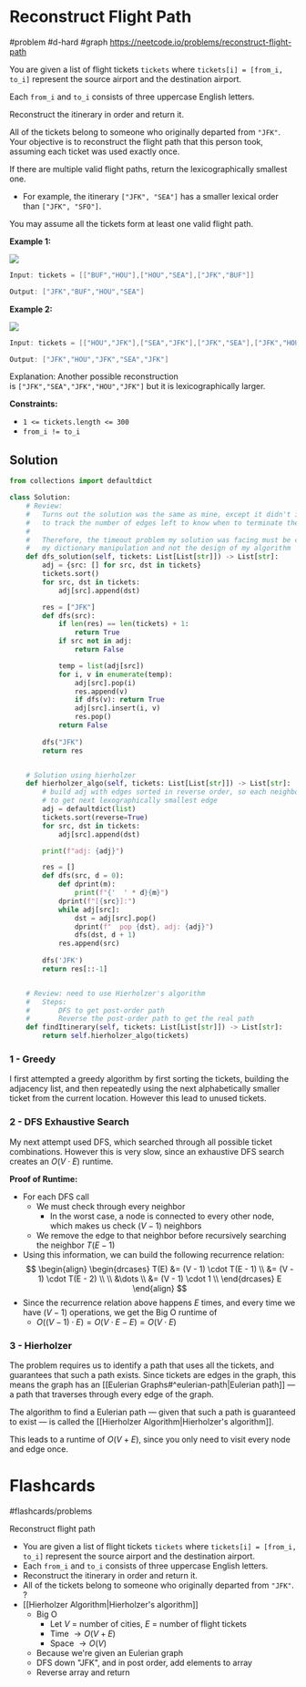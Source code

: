 # Reconstruct Flight Path
#problem #d-hard #graph
https://neetcode.io/problems/reconstruct-flight-path

You are given a list of flight tickets `tickets` where `tickets[i] = [from_i, to_i]` represent the source airport and the destination airport.

Each `from_i` and `to_i` consists of three uppercase English letters.

Reconstruct the itinerary in order and return it.

All of the tickets belong to someone who originally departed from `"JFK"`. Your objective is to reconstruct the flight path that this person took, assuming each ticket was used exactly once.

If there are multiple valid flight paths, return the lexicographically smallest one.

- For example, the itinerary `["JFK", "SEA"]` has a smaller lexical order than `["JFK", "SFO"]`.

You may assume all the tickets form at least one valid flight path.

**Example 1:**

![](https://imagedelivery.net/CLfkmk9Wzy8_9HRyug4EVA/e5ea2ea5-da22-4c22-a5c1-5840dab7fb00/public)

```java
Input: tickets = [["BUF","HOU"],["HOU","SEA"],["JFK","BUF"]]

Output: ["JFK","BUF","HOU","SEA"]
```

**Example 2:**

![](https://imagedelivery.net/CLfkmk9Wzy8_9HRyug4EVA/9bfece1f-1fec-4618-4f95-31b2abcd3100/public)

```java
Input: tickets = [["HOU","JFK"],["SEA","JFK"],["JFK","SEA"],["JFK","HOU"]]

Output: ["JFK","HOU","JFK","SEA","JFK"]
```

Explanation: Another possible reconstruction is `["JFK","SEA","JFK","HOU","JFK"]` but it is lexicographically larger.

**Constraints:**

- `1 <= tickets.length <= 300`
- `from_i != to_i`
## Solution
```python
from collections import defaultdict

class Solution:
    # Review:
    #   Turns out the solution was the same as mine, except it didn't include dictionary manipulation 
    #   to track the number of edges left to know when to terminate the algorithm.
    #    
    #   Therefore, the timeout problem my solution was facing must be caused by 
    #   my dictionary manipulation and not the design of my algorithm
    def dfs_solution(self, tickets: List[List[str]]) -> List[str]:
        adj = {src: [] for src, dst in tickets}
        tickets.sort()
        for src, dst in tickets:
            adj[src].append(dst)

        res = ["JFK"]
        def dfs(src):
            if len(res) == len(tickets) + 1:
                return True
            if src not in adj:
                return False

            temp = list(adj[src])
            for i, v in enumerate(temp):
                adj[src].pop(i)
                res.append(v)
                if dfs(v): return True
                adj[src].insert(i, v)
                res.pop()
            return False
            
        dfs("JFK")
        return res


    # Solution using hierholzer
    def hierholzer_algo(self, tickets: List[List[str]]) -> List[str]:
        # build adj with edges sorted in reverse order, so each neighbor list can be popped in O(1) time 
        # to get next lexographically smallest edge
        adj = defaultdict(list)
        tickets.sort(reverse=True)
        for src, dst in tickets:
            adj[src].append(dst)

        print(f"adj: {adj}")

        res = []
        def dfs(src, d = 0):
            def dprint(m):
                print(f"{'  ' * d}{m}")
            dprint(f"[{src}]:")
            while adj[src]:
                dst = adj[src].pop()
                dprint(f"  pop {dst}, adj: {adj}")
                dfs(dst, d + 1)
            res.append(src)
            
        dfs('JFK')
        return res[::-1]


    # Review: need to use Hierholzer's algorithm
    #   Steps:
    #       DFS to get post-order path
    #       Reverse the post-order path to get the real path 
    def findItinerary(self, tickets: List[List[str]]) -> List[str]:
        return self.hierholzer_algo(tickets)

```

### 1 - Greedy
I first attempted a greedy algorithm by first sorting the tickets, building the adjacency list, and then repeatedly using the next alphabetically smaller ticket from the current location. However this lead to unused tickets.
### 2 - DFS Exhaustive Search
My next attempt used DFS, which searched through all possible ticket combinations. However this is very slow, since an exhaustive DFS search creates an $O(V \cdot E)$ runtime.

**Proof of Runtime:**
- For each DFS call
	* We must check through every neighbor
		* In the worst case, a node is connected to every other node, which makes us check $(V - 1)$ neighbors
	* We remove the edge to that neighbor before recursively searching the neighbor $T(E - 1)$
- Using this information, we can build the following recurrence relation:
$$
\begin{align}
\begin{drcases}
T(E) &= (V - 1) \cdot T(E - 1) \\
&= (V - 1) \cdot T(E - 2) \\ \\
&\dots \\
&= (V - 1) \cdot 1 \\
\end{drcases} E
\end{align}
$$
- Since the recurrence relation above happens $E$ times, and every time we have $(V - 1)$ operations, we get the Big O runtime of
	- $O((V-1) \cdot E) = O(V \cdot E - E) = O(V \cdot E)$

### 3 - Hierholzer
The problem requires us to identify a path that uses all the tickets, and guarantees that such a path exists. Since tickets are edges in the graph, this means the graph has an [[Eulerian Graphs#^eulerian-path|Eulerian path]] — a path that traverses through every edge of the graph.

The algorithm to find a Eulerian path — given that such a path is guaranteed to exist — is called the [[Hierholzer Algorithm|Hierholzer's algorithm]]. 

This leads to a runtime of $O(V + E)$, since you only need to visit every node and edge once.


# Flashcards
#flashcards/problems 

Reconstruct flight path
- You are given a list of flight tickets `tickets` where `tickets[i] = [from_i, to_i]` represent the source airport and the destination airport.
- Each `from_i` and `to_i` consists of three uppercase English letters.
- Reconstruct the itinerary in order and return it.
- All of the tickets belong to someone who originally departed from `"JFK"`.
?
- [[Hierholzer Algorithm|Hierholzer's algorithm]]
	- Big O
		- Let $V$ = number of cities, $E$ = number of flight tickets
		- Time $\to O(V + E)$
		- Space $\to O(V)$
	- Because we're given an Eulerian graph
	- DFS down "JFK", and in post order, add elements to array
	- Reverse array and return
<!--SR:!2025-01-21,9,250-->